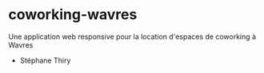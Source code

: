 # coworking-wavres
Une application web responsive pour la location d'espaces de coworking à Wavres
- Stéphane Thiry